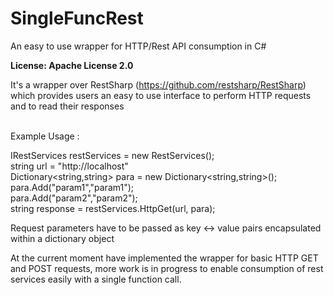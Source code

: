 # SingleFuncRest
An easy to use wrapper for HTTP/Rest API consumption in C#

<b>License: Apache License 2.0</b>

It's a wrapper over RestSharp (https://github.com/restsharp/RestSharp) which provides users an easy to use interface to perform HTTP requests and to read their responses 

<br/>
Example Usage : 

 IRestServices restServices = new RestServices();<br/>
 string url = "http://localhost" <br/>
 Dictionary<string,string> para = new Dictionary<string,string>(); <br/>
 para.Add("param1","param1"); <br/>
 para.Add("param2","param2");<br/>
 string response = restServices.HttpGet(url, para);<br/>

Request parameters have to be passed as  key <-> value pairs encapsulated within a dictionary object

At the current moment have implemented the wrapper for basic HTTP GET and POST requests, more work is in progress to enable consumption of rest services easily with a single function call.

